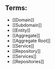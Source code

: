 
## Terms:

- [[Domain]]
- [[Subdomain]]
- [[Entity]]
- [[Aggregate]]
- [[Aggregate Root]]
- [[Service]]
- [[Repository]]
- [[Services]]
- [[Repositories]]
